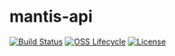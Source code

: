 # mantis-api

[![Build Status](https://img.shields.io/travis/com/Netflix/mantis-api.svg)](https://travis-ci.com/Netflix/mantis-api)
[![OSS Lifecycle](https://img.shields.io/osslifecycle/Netflix/mantis-api.svg)](https://github.com/Netflix/mantis-api)
[![License](https://img.shields.io/github/license/Netflix/mantis-api.svg)](https://www.apache.org/licenses/LICENSE-2.0)

